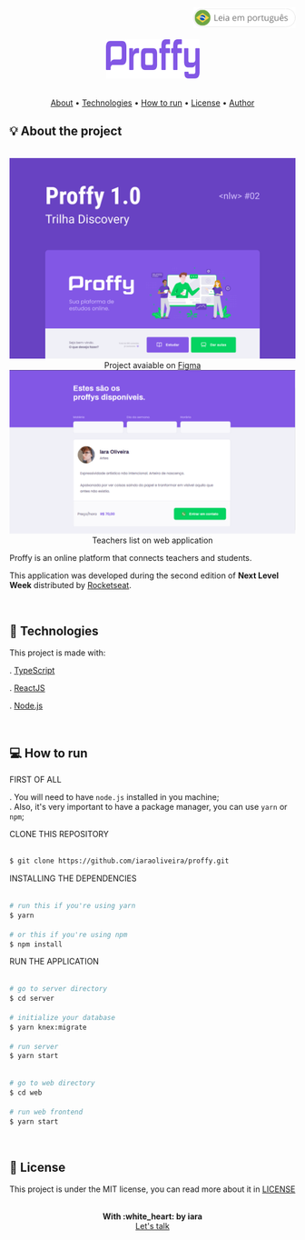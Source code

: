 <div align="right" >
  <a href="./README.pt.md">
    <img src="./.github/lg-button-pt.png" alt="Leia isso em português" width="180px" ></img>
  </a>
</div>
<br/>

<div align="center">
 <img src="./.github/logo.png" alt="Proffy" />
</div>

<br/>
<p align="center">
 <a href="#about">About</a>  • 
 <a href="#technologies">Technologies</a>  •  
 <a href="#how-to-run">How to run</a>  •  
 <a href="#license">License</a>  •  
 <a href="#author">Author</a>
</p>


<a name="about"/>

## :bulb: About the project

<br/>

<div align="center">
  <img src="./.github/capa.png" alt="Project cover" width="800" >
  <span>Project avaiable on <a href="https://www.figma.com/file/GHGS126t7WYjnPZdRKChJF/Proffy-Web?node-id=0%3A1">Figma</a></span>
	<img  src=".github/teacherList.png"  alt="Teacher list page example" width="800" >
  <span>Teachers list on web application</span>
</div>

Proffy is an online platform that connects teachers and students.

This application was developed during the second edition of <strong>Next Level Week</strong> distributed by [Rocketseat](https://rocketseat.com.br/).


<br/>
<a name="technologies"/>

## :rocket: Technologies

This project is made with:

. [TypeScript](https://www.typescriptlang.org/)<br/>

. [ReactJS](https://reactjs.org/)<br/>

. [Node.js](https://nodejs.org/en/)<br/>


<br/>
<a name="how-to-run"/>

## :computer: How to run


FIRST OF ALL

. You will need to have `node.js` installed in you machine; <br/>
. Also, it's very important to have a package manager, you can use `yarn` or `npm`; <br/>


CLONE THIS REPOSITORY

```sh

$ git clone https://github.com/iaraoliveira/proffy.git

```

INSTALLING THE DEPENDENCIES

```sh

# run this if you're using yarn
$ yarn

# or this if you're using npm
$ npm install

```

RUN THE APPLICATION

```sh

# go to server directory
$ cd server

# initialize your database
$ yarn knex:migrate

# run server
$ yarn start

```

```sh

# go to web directory
$ cd web

# run web frontend
$ yarn start

```

<br/>
<a name="license"/>

## :notebook_with_decorative_cover: License

This project is under the MIT license, you can read more about it in [LICENSE](./LICENSE)


<br/>
<a name="author"/>

<div align='center'>
  <strong>With :white_heart: by iara</strong>
  <br/>
  <a href="https://www.linkedin.com/in/iara/">Let's talk</a>
</div>

